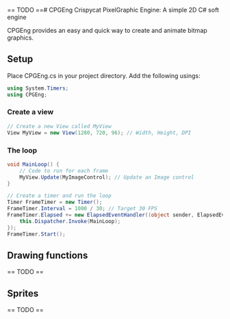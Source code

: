 == TODO ==# CPGEng
Crispycat PixelGraphic Engine: A simple 2D C# soft engine

CPGEng provides an easy and quick way to create and animate bitmap graphics.

## Setup
Place CPGEng.cs in your project directory. Add the following usings:
```csharp
using System.Timers;
using CPGEng;
```

### Create a view
```csharp
// Create a new View called MyView
View MyView = new View(1280, 720, 96); // Width, Height, DPI
```

### The loop
```csharp
void MainLoop() {
	// Code to run for each frame
	MyView.Update(MyImageControl); // Update an Image control
}

// Create a timer and run the loop
Timer FrameTimer = new Timer();
FrameTimer.Interval = 1000 / 30; // Target 30 FPS
FrameTimer.Elapsed += new ElapsedEventHandler((object sender, ElapsedEventArgs e) => {
	this.Dispatcher.Invoke(MainLoop);
});
FrameTimer.Start();
```

## Drawing functions
== TODO ==
## Sprites
== TODO ==
